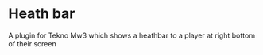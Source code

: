 # Heath bar
A plugin for Tekno Mw3 which shows a heathbar to a player at right bottom of their screen

